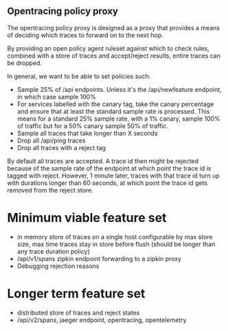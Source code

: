 Opentracing policy proxy
------------------------

The opentracing policy proxy is designed as a proxy that provides
a means of deciding which traces to forward on to the next hop.

By providing an open policy agent ruleset against which to check
rules, combined with a store of traces and accept/reject
results, entire traces can be dropped.

In general, we want to be able to set policies such:
* Sample 25% of /api endpoints. Unless it's the
  /api/newfeature endpoint, in which case sample 100%
* For services labelled with the canary tag, take the
  canary percentage and ensure that at least the standard
  sample rate is processed. This means for a standard
  25% sample rate, with a 1% canary, sample 100% of traffic
  but for a 50% canary sample 50% of traffic.
* Sample all traces that take longer than X seconds
* Drop all /api/ping traces
* Drop all traces with a reject tag

By default all traces are accepted. A trace id then might
be rejected because of the sample rate of the endpoint
at which point the trace id is tagged with reject. However,
1 minute later, traces with that trace id turn up with durations
longer than 60 seconds, at which point the trace id gets
removed from the reject store.



Minimum viable feature set
==========================

* in memory store of traces on a single host configurable
  by max store size, max time traces stay in store before
  flush (should be longer than any trace duration policy)
* /api/v1/spans zipkin endpoint forwarding to a zipkin
  proxy
* Debugging rejection reasons

Longer term feature set
=======================

* distributed store of traces and reject states
* /api/v2/spans, jaeger endpoint, opentracing, opentelemetry
